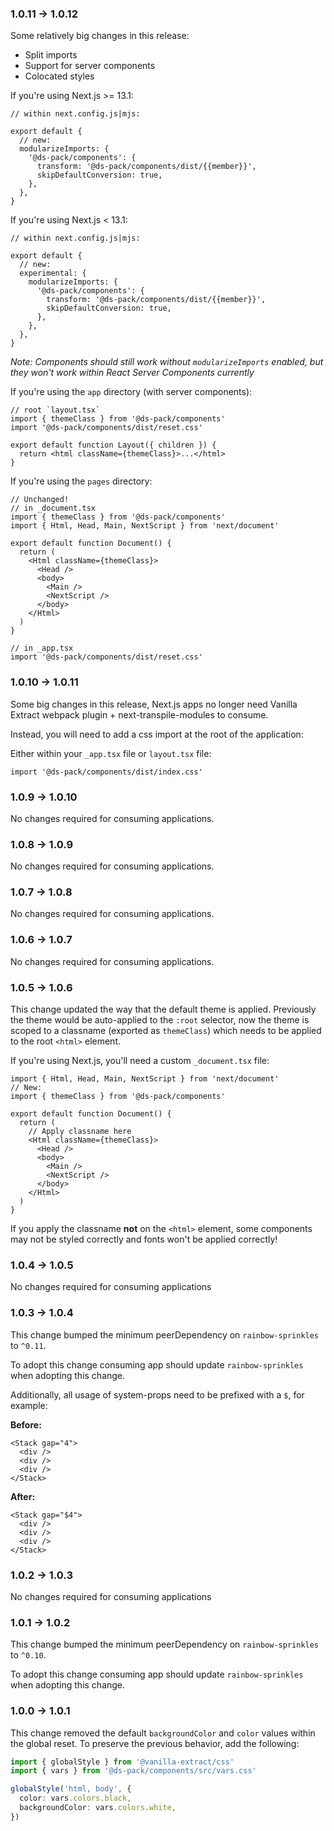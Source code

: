 ### 1.0.11 -> 1.0.12

Some relatively big changes in this release:

- Split imports
- Support for server components
- Colocated styles

If you're using Next.js >= 13.1:

```tsx
// within next.config.js|mjs:

export default {
  // new:
  modularizeImports: {
    '@ds-pack/components': {
      transform: '@ds-pack/components/dist/{{member}}',
      skipDefaultConversion: true,
    },
  },
}
```

If you're using Next.js < 13.1:

```tsx
// within next.config.js|mjs:

export default {
  // new:
  experimental: {
    modularizeImports: {
      '@ds-pack/components': {
        transform: '@ds-pack/components/dist/{{member}}',
        skipDefaultConversion: true,
      },
    },
  },
}
```

_Note: Components should still work without `modularizeImports` enabled, but
they won't work within React Server Components currently_

If you're using the `app` directory (with server components):

```tsx
// root `layout.tsx`
import { themeClass } from '@ds-pack/components'
import '@ds-pack/components/dist/reset.css'

export default function Layout({ children }) {
  return <html className={themeClass}>...</html>
}
```

If you're using the `pages` directory:

```tsx
// Unchanged!
// in _document.tsx
import { themeClass } from '@ds-pack/components'
import { Html, Head, Main, NextScript } from 'next/document'

export default function Document() {
  return (
    <Html className={themeClass}>
      <Head />
      <body>
        <Main />
        <NextScript />
      </body>
    </Html>
  )
}
```

```tsx
// in _app.tsx
import '@ds-pack/components/dist/reset.css'
```

### 1.0.10 -> 1.0.11

Some big changes in this release, Next.js apps no longer need Vanilla Extract
webpack plugin + next-transpile-modules to consume.

Instead, you will need to add a css import at the root of the application:

Either within your `_app.tsx` file or `layout.tsx` file:

```tsx
import '@ds-pack/components/dist/index.css'
```

### 1.0.9 -> 1.0.10

No changes required for consuming applications.

### 1.0.8 -> 1.0.9

No changes required for consuming applications.

### 1.0.7 -> 1.0.8

No changes required for consuming applications.

### 1.0.6 -> 1.0.7

No changes required for consuming applications.

### 1.0.5 -> 1.0.6

This change updated the way that the default theme is applied. Previously the
theme would be auto-applied to the `:root` selector, now the theme is scoped to
a classname (exported as `themeClass`) which needs to be applied to the root
`<html>` element.

If you're using Next.js, you'll need a custom `_document.tsx` file:

```tsx
import { Html, Head, Main, NextScript } from 'next/document'
// New:
import { themeClass } from '@ds-pack/components'

export default function Document() {
  return (
    // Apply classname here
    <Html className={themeClass}>
      <Head />
      <body>
        <Main />
        <NextScript />
      </body>
    </Html>
  )
}
```

If you apply the classname **not** on the `<html>` element, some components may
not be styled correctly and fonts won't be applied correctly!

### 1.0.4 -> 1.0.5

No changes required for consuming applications

### 1.0.3 -> 1.0.4

This change bumped the minimum peerDependency on `rainbow-sprinkles` to `^0.11`.

To adopt this change consuming app should update `rainbow-sprinkles` when
adopting this change.

Additionally, all usage of system-props need to be prefixed with a `$`, for
example:

**Before:**

```tsx
<Stack gap="4">
  <div />
  <div />
  <div />
</Stack>
```

**After:**

```tsx
<Stack gap="$4">
  <div />
  <div />
  <div />
</Stack>
```

### 1.0.2 -> 1.0.3

No changes required for consuming applications

### 1.0.1 -> 1.0.2

This change bumped the minimum peerDependency on `rainbow-sprinkles` to `^0.10`.

To adopt this change consuming app should update `rainbow-sprinkles` when
adopting this change.

### 1.0.0 -> 1.0.1

This change removed the default `backgroundColor` and `color` values within the
global reset. To preserve the previous behavior, add the following:

```ts
import { globalStyle } from '@vanilla-extract/css'
import { vars } from '@ds-pack/components/src/vars.css'

globalStyle('html, body', {
  color: vars.colors.black,
  backgroundColor: vars.colors.white,
})
```
